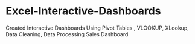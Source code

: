 # Excel-Interactive-Dashboards
Created Interactive Dashboards Using Pivot Tables , VLOOKUP, XLookup, Data Cleaning, Data Processing Sales Dashboard
